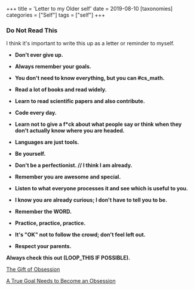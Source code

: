 +++
title = 'Letter to my Older self'
date = 2019-08-10
[taxonomies]
categories = ["Self"]
tags = ["self"]
+++

### Do Not Read This

I think it's important to write this up as a letter or reminder to myself.

- **Don't ever give up.**

- **Always remember your goals.**

- **You don't need to know everything, but you can #cs_math.**

- **Read a lot of books and read widely.**

- **Learn to read scientific papers and also contribute.**

- **Code every day.**

- **Learn not to give a f*ck about what people say or think when they don't actually know where you are headed.**

- **Languages are just tools.**

- **Be yourself.**

- **Don't be a perfectionist. // I think I am already.**

- **Remember you are awesome and special.**

- **Listen to what everyone processes it and see which is useful to you.**

- **I know you are already curious; I don't have to tell you to be.**

- **Remember the WORD.**

- **Practice, practice, practice.**

- **It's "OK" not to follow the crowd; don't feel left out.**

- **Respect your parents.**

**Always check this out (LOOP_THIS IF POSSIBLE).**

[The Gift of Obsession](https://www.entrepreneur.com/article/253737)

[A True Goal Needs to Become an Obsession](https://www.entrepreneur.com/article/244198)